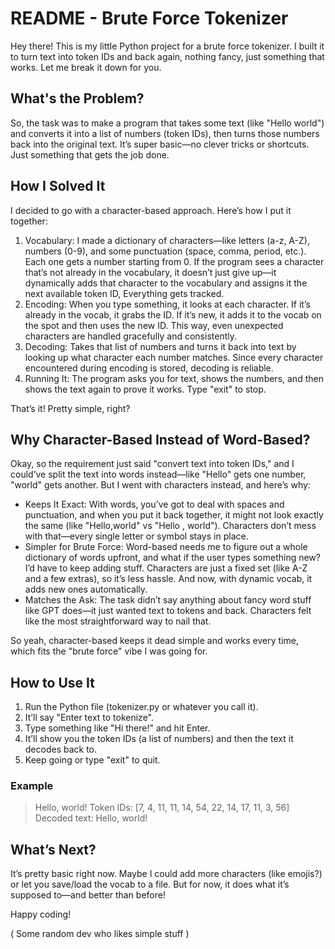 # README - Brute Force Tokenizer

Hey there! This is my little Python project for a brute force tokenizer. I built it to turn text into token IDs and back again, nothing fancy, just something that works. Let me break it down for you.

## What's the Problem?
So, the task was to make a program that takes some text (like "Hello world") and converts it into a list of numbers (token IDs), then turns those numbers back into the original text. It’s super basic—no clever tricks or shortcuts. Just something that gets the job done.

## How I Solved It
I decided to go with a character-based approach. Here’s how I put it together:

1. Vocabulary: I made a dictionary of characters—like letters (a-z, A-Z), numbers (0-9), and some punctuation (space, comma, period, etc.). Each one gets a number starting from 0. If the program sees a character that’s not already in the vocabulary, it doesn’t just give up—it dynamically adds that character to the vocabulary and assigns it the next available token ID, Everything gets tracked.
2. Encoding: When you type something, it looks at each character. If it’s already in the vocab, it grabs the ID. If it’s new, it adds it to the vocab on the spot and then uses the new ID. This way, even unexpected characters are handled gracefully and consistently.
3. Decoding: Takes that list of numbers and turns it back into text by looking up what character each number matches. Since every character encountered during encoding is stored, decoding is reliable.
4. Running It: The program asks you for text, shows the numbers, and then shows the text again to prove it works. Type "exit" to stop.

That’s it! Pretty simple, right?

## Why Character-Based Instead of Word-Based?
Okay, so the requirement just said "convert text into token IDs," and I could’ve split the text into words instead—like "Hello" gets one number, "world" gets another. But I went with characters instead, and here’s why:

- Keeps It Exact: With words, you’ve got to deal with spaces and punctuation, and when you put it back together, it might not look exactly the same (like "Hello,world" vs "Hello , world"). Characters don’t mess with that—every single letter or symbol stays in place.
- Simpler for Brute Force: Word-based needs me to figure out a whole dictionary of words upfront, and what if the user types something new? I’d have to keep adding stuff. Characters are just a fixed set (like A-Z and a few extras), so it’s less hassle. And now, with dynamic vocab, it adds new ones automatically.
- Matches the Ask: The task didn’t say anything about fancy word stuff like GPT does—it just wanted text to tokens and back. Characters felt like the most straightforward way to nail that.

So yeah, character-based keeps it dead simple and works every time, which fits the "brute force" vibe I was going for.

## How to Use It
1. Run the Python file (tokenizer.py or whatever you call it).
2. It’ll say "Enter text to tokenize".
3. Type something like "Hi there!" and hit Enter.
4. It’ll show you the token IDs (a list of numbers) and then the text it decodes back to.
5. Keep going or type "exit" to quit.

### Example
> Hello, world!
Token IDs: [7, 4, 11, 11, 14, 54, 22, 14, 17, 11, 3, 56]
Decoded text: Hello, world!

## What’s Next?
It’s pretty basic right now. Maybe I could add more characters (like emojis?) or let you save/load the vocab to a file. But for now, it does what it’s supposed to—and better than before!

Happy coding!

( Some random dev who likes simple stuff )
